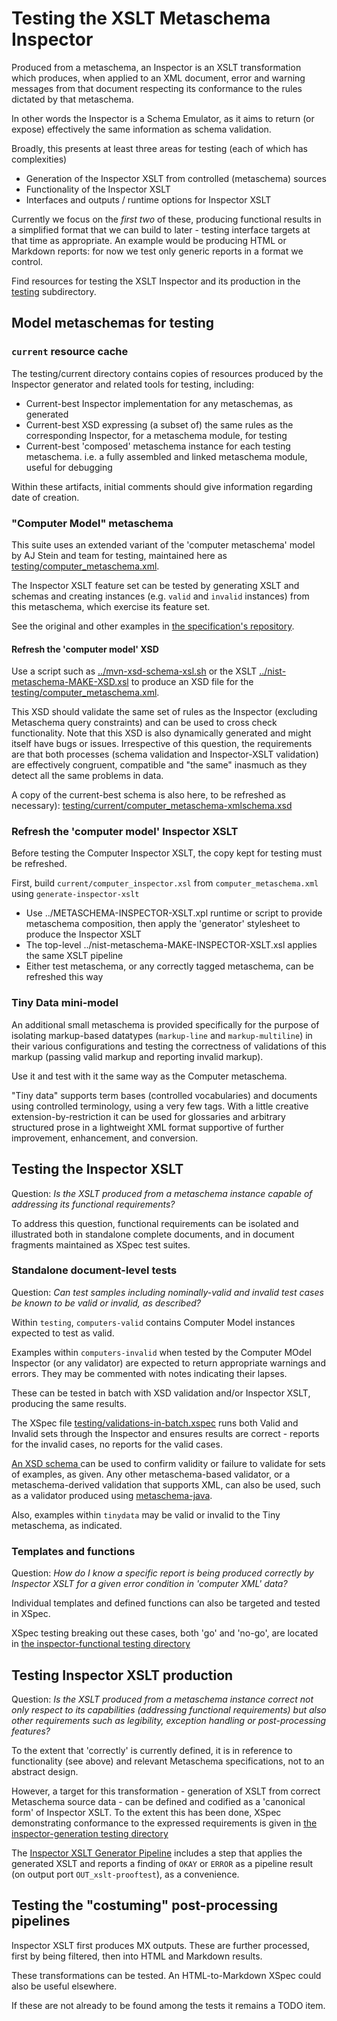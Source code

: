 # Testing the XSLT Metaschema Inspector

Produced from a metaschema, an Inspector is an XSLT transformation which produces, when applied to an XML document, error and warning messages from that document respecting its conformance to the rules dictated by that metaschema.

In other words the Inspector is a Schema Emulator, as it aims to return (or expose) effectively the same information  as schema validation.

Broadly, this presents at least three areas for testing (each of which has complexities)

- Generation of the Inspector XSLT from controlled (metaschema) sources
- Functionality of the Inspector XSLT
- Interfaces and outputs / runtime options for Inspector XSLT

Currently we focus on the *first two* of these, producing functional results in a simplified format that we can build to later - testing interface targets at that time as appropriate. An example would be producing HTML or Markdown reports: for now we test only generic reports in a format we control.

Find resources for testing the XSLT Inspector and its production in the [testing](testing) subdirectory.

## Model metaschemas for testing

### `current` resource cache

The testing/current directory contains copies of resources produced by the Inspector generator and related tools for testing, including:

- Current-best Inspector implementation for any metaschemas, as generated
- Current-best XSD expressing (a subset of) the same rules as the corresponding Inspector, for a metaschema module, for testing
- Current-best 'composed' metaschema instance for each testing metaschema. i.e. a fully assembled and linked metaschema module, useful for debugging

Within these artifacts, initial comments should give information regarding date of creation.

### "Computer Model" metaschema

This suite uses an extended variant of the 'computer metaschema' model by AJ Stein and team for testing, maintained here as [testing/computer_metaschema.xml](testing/computer_metaschema.xml).

The Inspector XSLT feature set can be tested by generating XSLT and schemas and creating instances (e.g. `valid` and `invalid` instances) from this metaschema, which exercise its feature set.

See the original and other examples in [the specification's repository](https://github.com/usnistgov/metaschema/blob/develop/examples/).

#### Refresh the 'computer model' XSD

Use a script such as [../mvn-xsd-schema-xsl.sh](../mvn-xsd-schema-xsl.sh) or the XSLT [../nist-metaschema-MAKE-XSD.xsl](../nist-metaschema-MAKE-XSD.xsl) to produce an XSD file for the [testing/computer_metaschema.xml](testing/computer_metaschema.xml).

This XSD should validate the same set of rules as the Inspector (excluding Metaschema query constraints) and can be used to cross check functionality. Note that this XSD is also dynamically generated and might itself have bugs or issues. Irrespective of this question, the requirements are that both processes (schema validation and Inspector-XSLT validation) are effectively congruent, compatible and "the same" inasmuch as they detect all the same problems in data.

A copy of the current-best schema is also here, to be refreshed as necessary): [testing/current/computer_metaschema-xmlschema.xsd](testing/current/computer_metaschema-xmlschema.xsd)

### Refresh the 'computer model' Inspector XSLT

Before testing the Computer Inspector XSLT, the copy kept for testing must be refreshed.

First, build `current/computer_inspector.xsl` from `computer_metaschema.xml` using `generate-inspector-xslt`

  - Use ../METASCHEMA-INSPECTOR-XSLT.xpl runtime or script to provide metaschema composition, then apply the 'generator' stylesheet to produce the Inspector XSLT
  - The top-level ../nist-metaschema-MAKE-INSPECTOR-XSLT.xsl applies the same XSLT pipeline
  - Either test metaschema, or any correctly tagged metaschema, can be refreshed this way

### Tiny Data mini-model

An additional small metaschema is provided specifically for the purpose of isolating markup-based datatypes (`markup-line` and `markup-multiline`) in their various configurations and testing the correctness of validations of this markup (passing valid markup and reporting invalid markup).

Use it and test with it the same way as the Computer metaschema.

"Tiny data" supports term bases (controlled vocabularies) and documents using controlled terminology, using a very few tags. With a little creative extension-by-restriction it can be used for glossaries and arbitrary structured prose in a lightweight XML format supportive of further improvement, enhancement, and conversion.

## Testing the Inspector XSLT

Question: *Is the XSLT produced from a metaschema instance capable of  addressing its functional requirements?*

To address this question, functional requirements can be isolated and illustrated both in standalone complete documents, and in document fragments maintained as XSpec test suites.

### Standalone document-level tests

Question: *Can test samples including nominally-valid and invalid test cases be known to be valid or invalid, as described?*

Within `testing`, `computers-valid` contains Computer Model instances expected to test as valid.

Examples within `computers-invalid` when tested by the Computer MOdel Inspector (or any validator) are expected to return appropriate warnings and errors. They may be commented with notes indicating their lapses.

These can be tested in batch with XSD validation and/or Inspector XSLT, producing the same results.

The XSpec file [testing/validations-in-batch.xspec](testing/validations-in-batch.xspec) runs both Valid and Invalid sets through the Inspector and ensures results are correct - reports for the invalid cases, no reports for the valid cases.

[An XSD schema ](testing/computer_metaschema-xmlschema.xsd) can be used to confirm validity or failure to validate for sets of examples, as given. Any other metaschema-based validator, or a metaschema-derived validation that supports XML, can also be used, such as a validator produced using [metaschema-java](https://github.com/usnistgov/metaschema-java).

Also, examples within `tinydata` may be valid or invalid to the Tiny metaschema, as indicated.

### Templates and functions

Question: *How do I know a specific report is being produced correctly by Inspector XSLT for a given error condition in 'computer XML' data?*

Individual templates and defined functions can also be targeted and tested in XSpec.

XSpec testing breaking out these cases, both 'go' and 'no-go', are located in [the inspector-functional testing directory](testing/tests/inspector-functional/)

## Testing Inspector XSLT production

Question: *Is the XSLT produced from a metaschema instance correct not only respect to its capabilities (addressing functional requirements) but also other requirements such as legibility, exception handling or post-processing features?*

To the extent that 'correctly' is currently defined, it is in reference to functionality (see above) and relevant Metaschema specifications, not to an abstract design.

However, a target for this transformation - generation of XSLT from correct Metaschema source data - can be defined and codified as a 'canonical form' of Inspector XSLT. To the extent this has been done, XSpec demonstrating conformance to the expressed requirements is given in [the inspector-generation testing directory](testing/tests/inspector-generation/)

The [Inspector XSLT Generator Pipeline](../METASCHEMA-INSPECTOR-XSLT.xpl) includes a step that applies the generated XSLT and reports a finding of `OKAY` or `ERROR` as a pipeline result (on output port `OUT_xslt-prooftest`), as a convenience.

## Testing the "costuming" post-processing pipelines

Inspector XSLT first produces MX outputs. These are further processed, first by being filtered, then into HTML and Markdown results.

These transformations can be tested. An HTML-to-Markdown XSpec could also be useful elsewhere.

If these are not already to be found among the tests it remains a TODO item.

